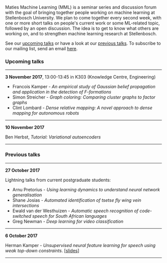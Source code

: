 Maties Machine Learning (MML) is a seminar series and discussion forum with the goal of bringing together people working on machine learning at Stellenbosch University. We plan to come together every second week, with one or more short talks on people's current work or some ML-related topic, followed by an open discussion. The idea is to get to know what others are working on, and to strengthen machine learning research at Stellenbosch.

See our [upcoming talks](#upcoming-talks) or have a look at our [previous talks](#previous-talks). To subscribe to our mailing list, send an email <a href="mailto:sympa [at] sympa [dot] sun [dot] ac [dot] za?subject=subscribe mml">here</a>.


### Upcoming talks
* * *
**3 November 2017**, 13:00-13:45 in K303 (Knowledge Centre, Engineering)

- Francois Kamper - _An empirical study of Gaussian belief propagation and application in the detection of F-formations_
- Simon Streicher - _Graph coloring: Comparing cluster graphs to factor graphs_
- Clint Lombard - _Dense relative mapping: A novel approach to dense mapping for autonomous robots_
* * *
**10 November 2017**

Ben Herbst, _Tutorial: Variational autoencoders_
* * *

### Previous talks
* * *
**27 October 2017**

Lightning talks from current postgraduate students:

- Arnu Pretorius - _Using learning dynamics to understand neural network generalisation_
- Shane Josias - _Automated identification of tsetse fly wing vein intersections_
- Ewald van der Westhuizen - _Automatic speech recognition of code-switched speech for South African languages_
- Greg Newman - _Deep learning for video classification_
* * *
**6 October 2017**

Herman Kamper - _Unsupervised neural feature learning for speech using weak top-down constraints_. [[slides](slides/2017-10-06_kamper.pdf)]
* * *
